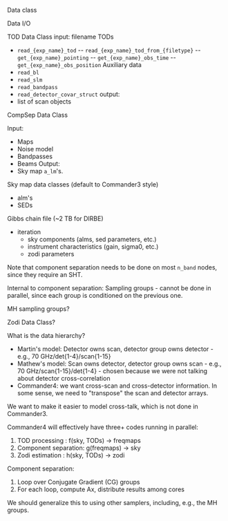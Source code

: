 Data class



Data I/O

TOD Data Class
input: filename
TODs
 -  `read_{exp_name}_tod`
 -- `read_{exp_name}_tod_from_{filetype}`
 -- `get_{exp_name}_pointing`
 -- `get_{exp_name}_obs_time`
 -- `get_{exp_name}_obs_position`
Auxiliary data
 - `read_bl`
 - `read_slm`
 - `read_bandpass`
 - `read_detector_covar_struct`
output: 
 - list of scan objects


CompSep Data Class


Input:
 - Maps
 - Noise model
 - Bandpasses
 - Beams
Output:
 - Sky map `a_lm`'s.



Sky map data classes (default to Commander3 style)
 - alm's
 - SEDs

Gibbs chain file  (~2 TB for DIRBE)
 - iteration
   - sky components (alms, sed parameters, etc.)
   - instrument characteristics (gain, sigma0, etc.)
   - zodi parameters



Note that component separation needs to be done on most `n_band` nodes,
since they require an SHT.

Internal to component separation:
Sampling groups - cannot be done in parallel, since each group is conditioned on the previous one.

MH sampling groups?


Zodi Data Class?


What is the data hierarchy?
  - Martin's model: Detector owns scan, detector group owns detector
            - e.g., 70 GHz/det{1-4}/scan{1-15}
  - Mathew's model: Scan owns detector, detector group owns scan
            - e.g., 70 GHz/scan{1-15}/det{1-4}
            - chosen because we were not talking about detector cross-correlation
  - Commander4: we want cross-scan and cross-detector information. In some sense, we need to
                "transpose" the scan and detector arrays.

We want to make it easier to model cross-talk, which is not done in Commander3.

Commander4 will effectively have three+ codes running in parallel:
1. TOD processing      :  f(sky, TODs) -> freqmaps
2. Component separation:  g(freqmaps)  -> sky
3. Zodi estimation     :  h(sky, TODs) -> zodi





Component separation:
   1. Loop over Conjugate Gradient (CG) groups
   2. For each loop, compute Ax, distribute results among cores

We should generalize this to using other samplers, including, e.g., the MH groups.
